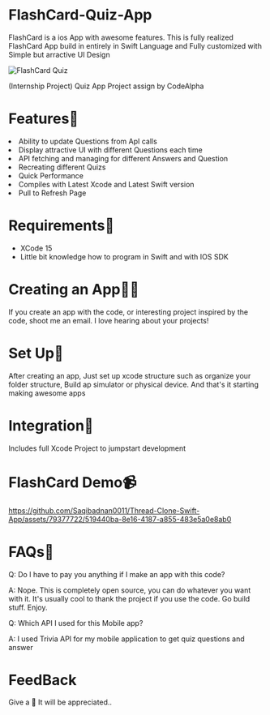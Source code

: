 # FlashCard-Quiz-App

<p>FlashCard is a ios App with awesome features. This is fully realized FlashCard App build in entirely in Swift Language and Fully customized with Simple but arractive UI Design</p>

![FlashCard Quiz](https://github.com/Saqibadnan0011/FlashCard-Quiz/assets/79377722/92673ce8-2332-4968-8620-b003ebe7522c)

<p>(Internship Project) Quiz App Project assign by CodeAlpha</p>

<h1>Features🚀</h1>
</ul>
  <li>Ability to update Questions from ApI calls</li>
  <li>Display attractive UI with different Questions each time</li>
  <li>API fetching and managing for different Answers and Question</li>
  <li>Recreating different Quizs</li>
  <li>Quick Performance</li>
  <li>Compiles with Latest Xcode and Latest Swift version</li>
  <li>Pull to Refresh Page</li>
</ul>

<h1>Requirements👾</h1>

<ul>
  <li>XCode 15</li>
  <li>Little bit knowledge how to program in Swift and with IOS SDK</li>
</ul>

<h1>Creating an App🧑‍💻</h1>
<p>If you create an app with the code, or interesting project inspired by the code, shoot me an email. I love hearing about your projects!</p>

<h1>Set Up🧳</h1>

<p>After creating an app, Just set up xcode structure such as organize your folder structure, Build ap simulator or physical device. And that's it starting making awesome apps</p>

<h1>Integration🌟</h1>

<p>Includes full Xcode Project to jumpstart development</p>

<h1>FlashCard Demo📹</h1>

https://github.com/Saqibadnan0011/Thread-Clone-Swift-App/assets/79377722/519440ba-8e16-4187-a855-483e5a0e8ab0

<h1>FAQs📃</h1>

<p>Q: Do I have to pay you anything if I make an app with this code? </p>
<p>A: Nope. This is completely open source, you can do whatever you want with it. It's usually cool to thank the project if you use the code. Go build stuff. Enjoy.</p>

<p>Q: Which API I used for this Mobile app?</p>
<p>A: I used Trivia API for my mobile application to get quiz questions and answer</p>

<h1>FeedBack</h1>

<p>Give a 🌟 It will be appreciated..</p>

